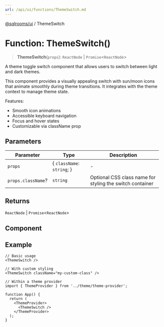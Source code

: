 ```yaml
---
url: /api/ui/functions/ThemeSwitch.md
---
```

[@sqlrooms/ui](../index.md) / ThemeSwitch

# Function: ThemeSwitch()

> **ThemeSwitch**(`props`): `ReactNode` | `Promise`<`ReactNode`>

A theme toggle switch component that allows users to switch between light and dark themes.

This component provides a visually appealing switch with sun/moon icons that animate smoothly
during theme transitions. It integrates with the theme context to manage theme state.

Features:

* Smooth icon animations
* Accessible keyboard navigation
* Focus and hover states
* Customizable via className prop

## Parameters

| Parameter | Type | Description |
| ------ | ------ | ------ |
| `props` | { `className`: `string`; } | - |
| `props.className`? | `string` | Optional CSS class name for styling the switch container |

## Returns

`ReactNode` | `Promise`<`ReactNode`>

## Component

## Example

```tsx
// Basic usage
<ThemeSwitch />

// With custom styling
<ThemeSwitch className="my-custom-class" />

// Within a theme provider
import { ThemeProvider } from '../theme/theme-provider';

function App() {
  return (
    <ThemeProvider>
      <ThemeSwitch />
    </ThemeProvider>
  );
}
```
